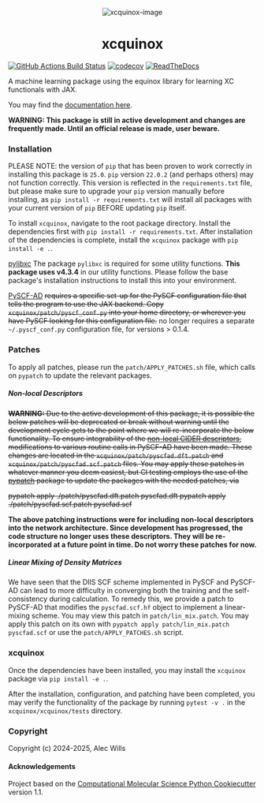 <div align="center" class="margin: 0 auto;">

![xcquinox-image](./xcquinox.png)

# xcquinox

</div>

[//]: # "Badges"

[![GitHub Actions Build Status](https://github.com/alecpwills/xcquinox/workflows/CI/badge.svg)](https://github.com/alecpwills/xcquinox/actions?query=workflow%3ACI)
[![codecov](https://codecov.io/gh/alecpwills/xcquinox/branch/main/graph/badge.svg)](https://codecov.io/gh/alecpwills/xcquinox/branch/main)
[![ReadTheDocs](https://readthedocs.org/projects/xcquinox/badge/?version=latest)](https://xcquinox.readthedocs.io/en/latest/)

A machine learning package using the equinox library for learning XC functionals with JAX.

You may find the [documentation here](https://xcquinox.readthedocs.io/en/latest/).

**WARNING: This package is still in active development and changes are frequently made. Until an official release is made, user beware.**

### Installation

PLEASE NOTE: the version of `pip` that has been proven to work correctly in installing this package is `25.0`. `pip` version `22.0.2` (and perhaps others) may not function correctly. This version is reflected in the `requirements.txt` file, but please make sure to upgrade your `pip` version manually before installing, as `pip install -r requirements.txt` will install all packages with your current version of `pip` BEFORE updating `pip` itself.

To install `xcquinox`, navigate to the root package directory. Install the dependencies first with `pip install -r requirements.txt`. After installation of the dependencies is complete, install the `xcquinox` package with `pip install -e .`.

[pylibxc](https://libxc.gitlab.io/) The package `pylibxc` is required for some utility functions. **This package uses v4.3.4** in our utility functions. Please follow the base package's installation instructions to install this into your environment.

[PySCF-AD](https://github.com/fishjojo/pyscfad) ~~requires a specific set-up for the PySCF configuration file that tells the program to use the JAX backend. Copy `xcquinox/patch/pyscf_conf.py` into your home directory, or wherever you have PySCF looking for this configuration file.~~ no longer requires a separate `~/.pyscf_conf.py` configuration file, for versions > 0.1.4.

### Patches

To apply all patches, please run the `patch/APPLY_PATCHES.sh` file, which calls on `pypatch` to update the relevant packages.

##### Non-local Descriptors

~~**WARNING:** Due to the active development of this package, it is possible the below patches will be deprecated or break without warning until the development cycle gets to the point where we will re-incorporate the below functionality.
To ensure integrability of the [non-local CIDER descriptors](https://github.com/mir-group/CiderPress2022), modifications to various routine calls in PySCF-AD have been made. These changes are located in the `xcquinox/patch/pyscfad.dft.patch` and `xcquinox/patch/pyscfad.scf.patch` files. You may apply these patches in whatever manner you deem easiest, but CI testing employs the use of the [pypatch](https://github.com/sitkatech/pypatch) package to update the packages with the needed patches, via~~

~~pypatch apply ./patch/pyscfad.dft.patch pyscfad.dft
pypatch apply ./patch/pyscfad.scf.patch pyscfad.scf~~

**The above patching instructions were for including non-local descriptors into the network architecture. Since development has progressed, the code structure no longer uses these descriptors. They will be re-incorporated at a future point in time. Do not worry these patches for now.**

##### Linear Mixing of Density Matrices

We have seen that the DIIS SCF scheme implemented in PySCF and PySCF-AD can lead to more difficulty in converging both the training and the self-consistency during calculation. To remedy this, we provide a patch to PySCF-AD that modifies the `pyscfad.scf.hf` object to implement a linear-mixing scheme. You may view this patch in `patch/lin_mix.patch`. You may apply this patch on its own with `pypatch apply patch/lin_mix.patch pyscfad.scf` or use the `patch/APPLY_PATCHES.sh` script.

### xcquinox

Once the dependencies have been installed, you may install the `xcquinox` package via `pip install -e .`.

After the installation, configuration, and patching have been completed, you may verify the functionality of the package by running `pytest -v .` in the `xcquinox/xcquinox/tests` directory.

### Copyright

Copyright (c) 2024-2025, Alec Wills

#### Acknowledgements

Project based on the
[Computational Molecular Science Python Cookiecutter](https://github.com/molssi/cookiecutter-cms) version 1.1.

